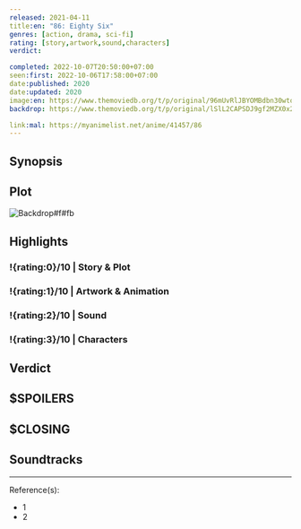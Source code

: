 ```yaml
---
released: 2021-04-11
title:en: "86: Eighty Six"
genres: [action, drama, sci-fi]
rating: [story,artwork,sound,characters]
verdict:

completed: 2022-10-07T20:50:00+07:00
seen:first: 2022-10-06T17:58:00+07:00
date:published: 2020
date:updated: 2020
image:en: https://www.themoviedb.org/t/p/original/96mUvRlJBYOMBdbn30wtoh7QrpY.jpg
backdrop: https://www.themoviedb.org/t/p/original/lSlL2CAPSDJ9gf2MZX0x2u2inKX.jpg

link:mal: https://myanimelist.net/anime/41457/86
---
```



## Synopsis

## Plot

![Backdrop#f#fb](https://www.themoviedb.org/t/p/original/8N2sxXuztrFbOeHh01M9HuUWeNw.jpg "Source: TMDB")

## Highlights

### !{rating:0}/10 | Story & Plot

### !{rating:1}/10 | Artwork & Animation

### !{rating:2}/10 | Sound

### !{rating:3}/10 | Characters

## Verdict

## $SPOILERS

## $CLOSING

## Soundtracks

***
Reference(s):

- 1
- 2
